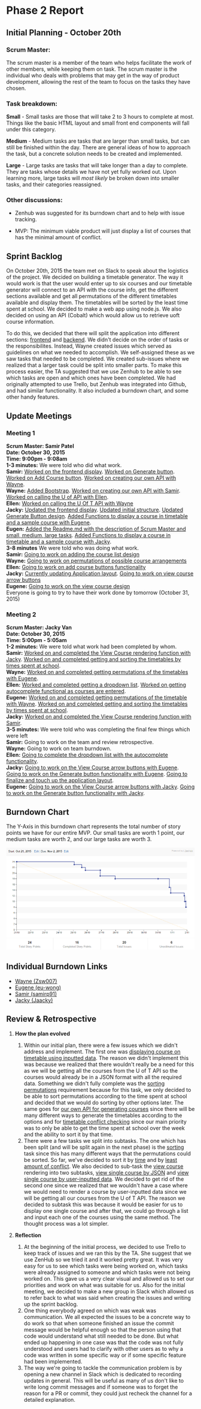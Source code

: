 # Phase 2 Report

## Initial Planning - October 20th
### Scrum Master:
The scrum master is a member of the team who helps facilitate the work of other members, while keeping them on task. The scrum master is the individual who deals with problems that may get in the way of product development, allowing the rest of the team to focus on the tasks they have chosen.

### Task breakdown:

**Small** - Small tasks are those that will take 2 to 3 hours to complete at most. Things like the basic HTML layout and small front end components will fall under this category.

**Medium** - Medium tasks are tasks that are larger than small tasks, but can still be finished within the day. There are general ideas of how to approach the task, but a concrete solution needs to be created and implemented.

**Large** - Large tasks are tasks that will take longer than a day to complete. They are tasks whose details we have not yet fully worked out. Upon learning more, large tasks will *most likely* be broken down into smaller tasks, and their categories reassigned.

### Other discussions:
- Zenhub was suggested for its burndown chart and to help with issue tracking.

- MVP: The minimum viable product will just display a list of courses that has the minimal amount of conflict.

## Sprint Backlog
On October 20th, 2015 the team met on Slack to speak about the logistics of the project. We decided on building a timetable generator. The way it would work is that the user would enter up to six courses and our timetable generator will connect to an API with the course info, get the different sections available and get all permutations of the different timetables available and display them. The timetables will be sorted by the least time spent at school. We decided to make a web app using node.js. We also decided on using an API (Cobalt) which would allow us to retrieve uoft course information.

To do this, we decided that there will split the application into different sections: [frontend](https://github.com/csc301-fall-2015/project-team12-L0101/issues?utf8=%E2%9C%93&q=+label%3Afrontend+) and [backend](https://github.com/csc301-fall-2015/project-team12-L0101/issues?utf8=%E2%9C%93&q=+label%3Abackend+). We didn't decide on the order of tasks or the responsibilites. Instead, Wayne created issues which served as guidelines on what we needed to accomplish. We self-assigned these as we saw tasks that needed to be completed. We created sub-issues where we realized that a larger task could be split into smaller parts. To make this process easier, the TA suggested that we use Zenhub to be able to see which tasks are open and which ones have been completed. We had originally attempted to use Trello, but Zenhub was integrated into Github, and had similar functionality. It also included a burndown chart, and some other handy features.

## Update Meetings

### Meeting 1
**Scrum Master: Samir Patel**  
**Date: October 30, 2015**  
**Time: 9:00pm - 9:08am**  
**1-3 minutes:** We were told who did what work.  
**Samir:** [Worked on the frontend display](https://github.com/csc301-fall-2015/project-team12-L0101/issues/5). [Worked on Generate button](https://github.com/csc301-fall-2015/project-team12-L0101/issues/8). [Worked on Add Course button](https://github.com/csc301-fall-2015/project-team12-L0101/issues/7). [Worked on creating our own API with Wayne](https://github.com/csc301-fall-2015/project-team12-L0101/issues/18).  
**Wayne:** [Added Bootstrap](https://github.com/csc301-fall-2015/project-team12-L0101/issues/23). [Worked on creating our own API with Samir](https://github.com/csc301-fall-2015/project-team12-L0101/issues/18). [Worked on calling the U of API with Ellen](https://github.com/csc301-fall-2015/project-team12-L0101/issues/15).  
**Ellen:** [Worked on calling the U Of T API with Wayne](https://github.com/csc301-fall-2015/project-team12-L0101/issues/15)  
**Jacky:** [Updated the frontend display](https://github.com/csc301-fall-2015/project-team12-L0101/issues/5). [Updated initial structure](https://github.com/csc301-fall-2015/project-team12-L0101/issues/7). [Updated Generate Button design](https://github.com/csc301-fall-2015/project-team12-L0101/issues/8). [Added Functions to display a course in timetable and a sample course with Eugene](https://github.com/csc301-fall-2015/project-team12-L0101/commit/d8afe919844e795add345ba7c8adb98f146bb316).  
**Eugen:** [Added the Readme.md with the description of Scrum Master and small, medium, large tasks](https://github.com/csc301-fall-2015/project-team12-L0101/commit/0e07a33a562cc161ccd14c9d06091aabe5ca288b). [Added Functions to display a course in timetable and a sample course with Jacky](https://github.com/csc301-fall-2015/project-team12-L0101/commit/d8afe919844e795add345ba7c8adb98f146bb316).  
**3-8 minutes** We were told who was doing what work.  
**Samir:** [Going to work on adding the course list design](https://github.com/csc301-fall-2015/project-team12-L0101/issues/19)  
**Wayne:** [Going to work on permutations of possible course arrangements](https://github.com/csc301-fall-2015/project-team12-L0101/issues/16)  
**Ellen:** [Going to work on add course buttons functionality](https://github.com/csc301-fall-2015/project-team12-L0101/issues/10)  
**Jacky:** [Currently updating Application layout](https://github.com/csc301-fall-2015/project-team12-L0101/issues/6). [Going to work on view course arrow buttons](https://github.com/csc301-fall-2015/project-team12-L0101/issues/13)  
**Eugene:** [Going to work on the view course design](https://github.com/csc301-fall-2015/project-team12-L0101/issues/9)  
Everyone is going to try to have their work done by tomorrow (October 31, 2015)

### Meeting 2
**Scrum Master: Jacky Van**  
**Date: October 30, 2015**  
**Time: 5:00pm - 5:05am**  
**1-2 minutes:** We were told what work had been completed by whom.  
**Samir:** [Worked on and completed the View Course rendering function with Jacky](https://github.com/csc301-fall-2015/project-team12-L0101/issues/12). [Worked on and completed getting and sorting the timetables by times spent at school](https://github.com/csc301-fall-2015/project-team12-L0101/issues/44).  
**Wayne:** [Worked on and completed getting permutations of the timetables with Eugene](https://github.com/csc301-fall-2015/project-team12-L0101/issues/16).  
**Ellen:** [Worked and completed getting a dropdown list](https://github.com/csc301-fall-2015/project-team12-L0101/issues/19). [Worked on getting autocomplete functional as courses are entered](https://github.com/csc301-fall-2015/project-team12-L0101/issues/10).  
**Eugene:** [Worked on and completed getting permutations of the timetable with Wayne](https://github.com/csc301-fall-2015/project-team12-L0101/issues/12). [Worked on and completed getting and sorting the timetables by times spent at school](https://github.com/csc301-fall-2015/project-team12-L0101/issues/44).  
**Jacky:** [Worked on and completed the View Course rendering function with Samir](https://github.com/csc301-fall-2015/project-team12-L0101/issues/12).  
**3-5 minutes:** We were told who was completing the final few things which were left  
**Samir:** Going to work on the team and review retrospective.  
**Wayne:** Going to work on team burndown.  
**Ellen:** [Going to complete the dropdown list with the autocomplete functionality](https://github.com/csc301-fall-2015/project-team12-L0101/issues/10).  
**Jacky:** [Going to work on the View Course arrow buttons with Eugene](https://github.com/csc301-fall-2015/project-team12-L0101/issues/13). [Going to work on the Generate button functionality with Eugene](https://github.com/csc301-fall-2015/project-team12-L0101/issues/11). [Going to finalize and touch up the application layout](https://github.com/csc301-fall-2015/project-team12-L0101/issues/6).  
**Eugene:**  [Going to work on the View Course arrow buttons with Jacky](https://github.com/csc301-fall-2015/project-team12-L0101/issues/13). [Going to work on the Generate button functionality with Jacky](https://github.com/csc301-fall-2015/project-team12-L0101/issues/11).

## Burndown Chart
The Y-Axis in this burndown chart represents the total number of story points we have for our entire MVP. Our small tasks are worth 1 point, our medium tasks are worth 2, and our large tasks are worth 3.

![team burndown](./burndown/team_burndown.png)

## Individual Burndown Links
* [Wayne (Zsw007)](./burndown/Zsw007.png)
* [Eugene (eu-wong)](./burndown/eu-wong.jpg)
* [Samir (samirp91)](./burndown/samirp91.jpg)
* [Jacky (Jaacky)](./burndown/Jaacky.jpg)

## Review & Retrospective
1.  **How the plan evolved**
    1. Within our initial plan, there were a few issues which we didn't address and 
    implement. The first one was [displaying course on timetable using inputted data](https://github.com/csc301-fall-2015/project-team12-L0101/issues/41). 
    The reason we didn't implement this was because we realized that there 
    wouldn't really be a need for this as we will be getting all the courses from the
    U of T API so the courses would already be in a JSON format with all the required
    data. Something we didn't fully complete was the [sorting permutations](https://github.com/csc301-fall-2015/project-team12-L0101/issues/44)
    requirement because for this task, we only decided to be able to sort permutations 
    according to the time spent at school and decided that we would do sorting by other
    options later. The same goes for [our own API for generating courses](https://github.com/csc301-fall-2015/project-team12-L0101/issues/17) since
    there will be many different ways to generate the timetables according to the
    options and for [timetable conflict checking](https://github.com/csc301-fall-2015/project-team12-L0101/issues/49) since our main priority was to
    only be able to get the time spent at school over the week and the ability to sort
    it by that time.
    2. There were a few tasks we split into subtasks. The one which has been split (and
    will be split again in the next phase) is the [sorting](https://github.com/csc301-fall-2015/project-team12-L0101/issues/44) task since this has 
    many different ways that the permutations could be sorted. So far, we've decided 
    to sort it by [time](https://github.com/csc301-fall-2015/project-team12-L0101/issues/50) and by [least amount of conflict](#https://github.com/csc301-fall-2015/project-team12-L0101/issues/9). We also decided
    to sub-task the [view course](https://github.com/csc301-fall-2015/project-team12-L0101/issues/12) rendering into two subtasks, [view single course by JSON](https://github.com/csc301-fall-2015/project-team12-L0101/issues/35)
    and [view single course by user-inputted data](https://github.com/csc301-fall-2015/project-team12-L0101/issues/41). We decided to get rid of the
    second one since we realized that we wouldn't have a case where we would need to 
    render a course by user-inputted data since we will be getting all our courses from
    the U of T API. The reason we decided to subtask this was because it would be
    easier for us to display one single course and after that, we could go through a 
    list and input each one of the courses using the same method. The thought process 
    was a lot simpler.  

2. **Reflection**
    1. At the beginning of the initial process, we decided to use Trello to keep 
    track of issues and we ran this by the TA. She suggest that we use ZenHub so 
    we tried it and it worked pretty great. It was very easy for us to see which tasks
    were being worked on, which tasks were already assigned to someone and which tasks
    were not being worked on. This gave us a very clear visual and allowed us to set
    our priorities and work on what was suitable for us. Also for the initial meeting,
    we decided to make a new group in Slack which allowed us to refer back to what was
    said when creating the issues and writing up the sprint backlog.  
    2. One thing everybody agreed on which was weak was communication. We all expected
    the issues to be a concrete way to do work so that when someone finished an issue
    the commit message would be helpful enough so that the person using that code
    would understand what still needed to be done. But what ended up happening in 
    one case was that the code was not fully understood and users had to clarify with
    other users as to why a code was written in some specific way or if some specific
    feature had been implemented.  
    3. The way we're going to tackle the communication problem is by opening a new
    channel in Slack which is dedicated to recording updates in general. This will be
    useful as many of us don't like to write long commit messages and if someone was
    to forget the reason for a PR or commit, they could just recheck the channel for
    a detailed explanation.
